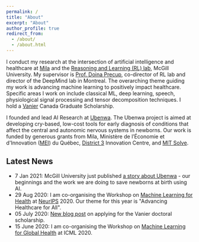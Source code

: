 ```yaml
---
permalink: /
title: "About"
excerpt: "About"
author_profile: true
redirect_from: 
  - /about/
  - /about.html
---
```


I conduct my research at the intersection of artificial intelligence and healthcare at [Mila](https://mila.quebec/en/person/charles-c-onu/) and the [Reasoning and Learning (RL) lab](http://rl.cs.mcgill.ca/index.html), McGill University. My supervisor is [Prof. Doina Precup](https://mila.quebec/en/person/doina-precup/), co-director of RL lab and director of the DeepMind lab in Montreal. The overarching theme guiding my work is advancing machine learning to positively impact healthcare. Specific areas I work on include classical ML, deep learning, speech, physiological signal processing and tensor decomposition techniques. I hold a [Vanier](https://vanier.gc.ca/) Canada Graduate Scholarship.

I founded and lead AI Research at [Ubenwa](http://ubenwa.ai/). The Ubenwa project is aimed at developing cry-based, low-cost tools for early diagnosis of conditions that affect the central and autonomic nervous systems in newborns. Our work is funded by generous grants from Mila, Ministère de l’Économie et d'Innovation ([MEI](https://www.economie.gouv.qc.ca/en/)) du Québec, [District 3](http://d3center.ca/) Innovation Centre, and [MIT Solve](https://solve.mit.edu/).

Latest News
-----
* 7 Jan 2021: McGill University just published [a story about Ubenwa](https://www.mcgill.ca/channels/article/birth-idea) - our beginnings and the work we are doing to save newborns at birth using AI. 
* 29 Aug 2020: I am co-organising the Workshop on [Machine Learning for Health](https://ml4health.github.io/2020/) at [NeurIPS](https://neurips.cc) 2020. Our theme for this year is "Advancing Healthcare for All".  
* 05 July 2020: [New blog post](https://onucharles.github.io/posts/2020/07/vanier-tips/) on applying for the Vanier doctoral scholarship.  
* 15 June 2020: I am co-organising the Workshop on [Machine Learning for Global Health](https://mlforglobalhealth.org/) at ICML 2020. 
